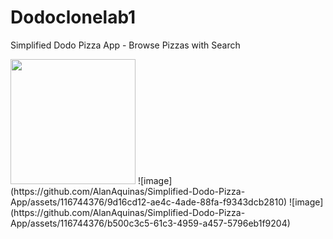 # Dodoclonelab1
 Simplified Dodo Pizza App - Browse Pizzas with Search

 <img src="https://github.com/AlanAquinas/Simplified-Dodo-Pizza-App/assets/116744376/9d16cd12-ae4c-4ade-88fa-f9343dcb2810" width="200" height="200">
![image](https://github.com/AlanAquinas/Simplified-Dodo-Pizza-App/assets/116744376/9d16cd12-ae4c-4ade-88fa-f9343dcb2810) ![image](https://github.com/AlanAquinas/Simplified-Dodo-Pizza-App/assets/116744376/b500c3c5-61c3-4959-a457-5796eb1f9204)

